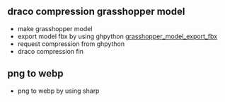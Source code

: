 ## draco compression grasshopper model

- make grasshopper model
- export model fbx by using ghpython [grasshopper_model_export_fbx](https://github.com/shuya-tamaru/ghpython_exportfbx "grasshopper")
- request compression from ghpython
- draco compression fin

## png to webp

- png to webp by using sharp
